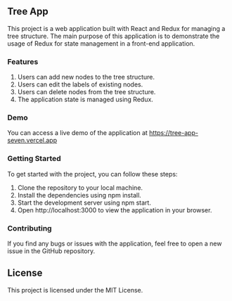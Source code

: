 ## Tree App

This project is a web application built with React and Redux for managing a tree structure. The main purpose of this application is to demonstrate the usage of Redux for state management in a front-end application.

### Features

1. Users can add new nodes to the tree structure.
2. Users can edit the labels of existing nodes.
3. Users can delete nodes from the tree structure.
4. The application state is managed using Redux.

### Demo

You can access a live demo of the application at https://tree-app-seven.vercel.app

### Getting Started

To get started with the project, you can follow these steps:

1. Clone the repository to your local machine.
2. Install the dependencies using npm install.
3. Start the development server using npm start.
4. Open http://localhost:3000 to view the application in your browser.

### Contributing

If you find any bugs or issues with the application, feel free to open a new issue in the GitHub repository.

## License

This project is licensed under the MIT License.
